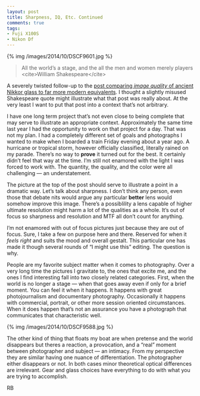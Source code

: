```yaml
---
layout: post
title: Sharpness, IQ, Etc. Continued
comments: true
tags:
- Fuji X100S
- Nikon Df
---
```


{% img /images/2014/10/DSCF9601.jpg %}

> All the world’s a stage, and the all the men and women merely players \<cite\>William Shakespeare\</cite\>

A severely twisted follow-up to the [post comparing *image quality* of ancient Nikkor glass to far more modern equivalents](http://photo.rwboyer.com/2014/10/14/sharpness-detail-quality-and-old-glass/ "Sharpness, Detail, Quality, And Old Glass"). I thought a slightly misused Shakespeare quote might illustrate what that post was really about. At the very least I want to put that post into a context that’s not arbitrary.

<!--more-->

I have one long term project that’s not even close to being complete that may serve to illustrate an appropriate context. Approximately the same time last year I had the opportunity to work on that project for a day. That was not my plan. I had a completely different set of goals and photographs I wanted to make when I boarded a train Friday evening about a year ago. A hurricane or tropical storm, however officially classified, literally rained on my parade. There’s no way to **prove** it turned out for the best. It certainly didn’t feel that way at the time. I’m still not enamored with the light I was forced to work with. The quantity, the quality, and the color were all challenging — an understatement.

The picture at the top of the post should serve to illustrate a point in a dramatic way. Let’s talk about sharpness. I don’t think any person, even those that debate nits would argue any particular **better** lens would somehow improve this image. There’s a possiblility a lens capable of higher ultimate resolution might harm a lot of the qualities as a whole. It’s out of focus so sharpness and resolution and MTF all don’t count for anything.

I’m not enamored with out of focus pictures just because they are out of focus. Sure, I take a few on purpose here and there. Reserved for when it *feels right* and suits the mood and overall gestalt. This particular one has made it though several rounds of “I might use this” editing. The question is why.

People are my favorite subject matter when it comes to photography. Over a very long time the pictures I gravitate to, the ones that excite me, and the ones I find interesting fall into two closely related categories. First, when the world is no longer a stage — when that goes away even if only for a brief moment. You can feel it when it happens. It happens with great photojournalism and documentary photography. Occasionally it happens with commercial, portrait, or other more session oriented circumstances. When it does happen that’s not an assurance you have a photograph that communicates that characteristic well.

{% img /images/2014/10/DSCF9588.jpg %}

The other kind of thing that floats my boat are when pretense and the world disappears but theres a reaction, a provocation, and a “real” moment between photographer and subject — an intimacy. From my perspective they are similar having one nuance of differentiation. The photographer either disappears or not. In both cases minor theoretical optical differences are irrelevant. Gear and glass choices have everything to do with what you are trying to accomplish.

RB